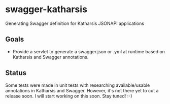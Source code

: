 # swagger-katharsis
Generating Swagger definition for Katharsis JSONAPI applications

## Goals

- Provide a servlet to generate a swagger.json or .yml at runtime based on Katharsis and Swagger annotations.

## Status

Some tests were made in unit tests with researching available/usable annotations in Katharsis and Swagger. However, it's not there yet to cut a release soon.
I will start working on this soon. Stay tuned! :-)
